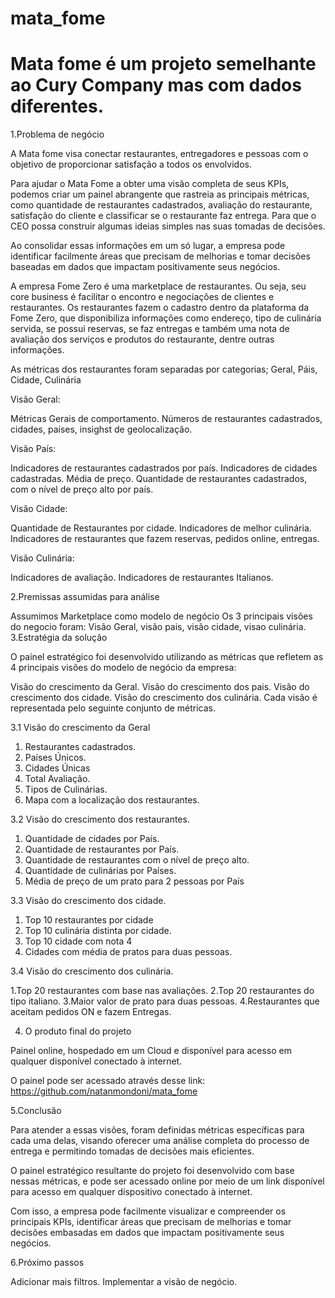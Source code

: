 # mata_fome
# Mata fome é um projeto semelhante ao Cury Company mas com dados diferentes.


1.Problema de negócio

A Mata fome visa conectar restaurantes, entregadores e pessoas com o objetivo de proporcionar satisfação a todos os envolvidos.

Para ajudar o Mata Fome a obter uma visão completa de seus KPIs, podemos criar um painel abrangente que rastreia as principais métricas, como quantidade de restaurantes cadastrados, avaliação do restaurante, satisfação do cliente e classificar se o restaurante faz entrega. Para que o CEO possa construir algumas ideias simples nas suas tomadas de decisões.

Ao consolidar essas informações em um só lugar, a empresa pode identificar facilmente áreas que precisam de melhorias e tomar decisões baseadas em dados que impactam positivamente seus negócios.

A empresa Fome Zero é uma marketplace de restaurantes. Ou seja, seu core
business é facilitar o encontro e negociações de clientes e restaurantes. Os
restaurantes fazem o cadastro dentro da plataforma da Fome Zero, que disponibiliza
informações como endereço, tipo de culinária servida, se possui reservas, se faz
entregas e também uma nota de avaliação dos serviços e produtos do restaurante,
dentre outras informações.

As métricas dos restaurantes foram separadas por categorias; Geral, Páis, Cidade, Culinária

Visão Geral:

Métricas Gerais de comportamento. Números de restaurantes cadastrados, cidades, países, insighst de geolocalização.

Visão País:

Indicadores de restaurantes cadastrados por país.
Indicadores de cidades cadastradas.
Média de preço.
Quantidade de restaurantes cadastrados, com o nível de preço alto por país.

Visão Cidade:

Quantidade de Restaurantes por cidade.
Indicadores de melhor culinária.
Indicadores de restaurantes que fazem reservas, pedidos online, entregas.

Visão Culinária:

Indicadores de avaliação.
Indicadores de restaurantes Italianos.

2.Premissas assumidas para análise

Assumimos Marketplace como modelo de negócio
Os 3 principais visões do negocio foram: Visão Geral, visão pais, visão cidade, visao culinária.
3.Estratégia da solução

O painel estratégico foi desenvolvido utilizando as métricas que refletem as 4 principais visões do modelo de negócio da empresa:

Visão do crescimento da Geral.
Visão do crescimento dos pais.
Visão do crescimento dos cidade.
Visão do crescimento dos culinária.
Cada visão é representada pelo seguinte conjunto de métricas.

3.1 Visão do crescimento da Geral

1. Restaurantes cadastrados.
2. Países Únicos.
3. Cidades Únicas
4. Total Avaliação.
5. Tipos de Culinárias.
6. Mapa com a localização dos restaurantes.

3.2 Visão do crescimento dos restaurantes.

1. Quantidade de cidades por País.
2. Quantidade de restaurantes por País.
3. Quantidade de restaurantes com o nível de preço alto.
4. Quantidade de culinárias por Países.
5. Média de preço de um prato para 2 pessoas por País

3.3 Visão do crescimento dos cidade.

1. Top 10 restaurantes por cidade
2. Top 10 culinária distinta por cidade.
3. Top 10 cidade com nota 4
4. Cidades com média de pratos para duas pessoas.

3.4 Visão do crescimento dos culinária.

1.Top 20 restaurantes com base nas avaliações.
2.Top 20 restaurantes do tipo italiano.
3.Maior valor de prato para duas pessoas.
4.Restaurantes que aceitam pedidos ON e fazem Entregas.



4. O produto final do projeto

Painel online, hospedado em um Cloud e disponível para acesso em qualquer disponível conectado à internet.

O painel pode ser acessado através desse link: https://github.com/natanmondoni/mata_fome

5.Conclusão

Para atender a essas visões, foram definidas métricas específicas para cada uma delas, visando oferecer uma análise completa do processo de entrega e permitindo tomadas de decisões mais eficientes.

O painel estratégico resultante do projeto foi desenvolvido com base nessas métricas, e pode ser acessado online por meio de um link disponível para acesso em qualquer dispositivo conectado à internet.

Com isso, a empresa pode facilmente visualizar e compreender os principais KPIs, identificar áreas que precisam de melhorias e tomar decisões embasadas em dados que impactam positivamente seus negócios.

6.Próximo passos

Adicionar mais filtros.
Implementar a visão de negócio.
